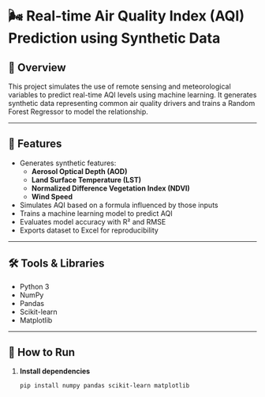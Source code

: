 # 🌬️ Real-time Air Quality Index (AQI) Prediction using Synthetic Data

## 📘 Overview

This project simulates the use of remote sensing and meteorological variables to predict real-time AQI levels using machine learning. It generates synthetic data representing common air quality drivers and trains a Random Forest Regressor to model the relationship.

---

## 🧪 Features

- Generates synthetic features:
  - **Aerosol Optical Depth (AOD)**
  - **Land Surface Temperature (LST)**
  - **Normalized Difference Vegetation Index (NDVI)**
  - **Wind Speed**
- Simulates AQI based on a formula influenced by those inputs
- Trains a machine learning model to predict AQI
- Evaluates model accuracy with R² and RMSE
- Exports dataset to Excel for reproducibility

---

## 🛠 Tools & Libraries

- Python 3
- NumPy
- Pandas
- Scikit-learn
- Matplotlib

---

## 🚀 How to Run

1. **Install dependencies**
   ```bash
   pip install numpy pandas scikit-learn matplotlib
